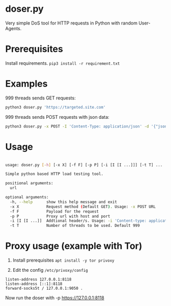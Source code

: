 # doser.py
Very simple DoS tool for HTTP requests in Python with random User-Agents.

# Prerequisites
Install requirements.
`pip3 install -r requirement.txt`

# Examples
999 threads sends GET requests:

```bash
python3 doser.py 'https://targeted.site.com'
```

999 threads sends POST requests with json data:

```bash
python3 doser.py -x POST -I 'Content-Type: application/json' -d '{"json": "payload"}' 'https://targeted.site.com'
```

# Usage

```bash

usage: doser.py [-h] [-x X] [-f F] [-p P] [-i [I [I ...]]] [-t T] ...

Simple python based HTTP load testing tool.

positional arguments:
  url

optional arguments:
  -h, --help      show this help message and exit
  -x X            Request method (Default GET). Usage: -x POST URL
  -f F            Payload for the request
  -p P            Proxy url with host and port
  -i [I [I ...]]  Addtional header/s. Usage: -i 'Content-type: application/json' 'User-Agent: Doser'
  -t T            Number of threads to be used. Default 999
```

# Proxy usage (example with Tor)

1. Install prerequisites
`apt install -y tor privoxy`

2. Edit the config `/etc/privoxy/config`
```
listen-address 127.0.0.1:8118
listen-address [::1]:8118
forward-socks5t / 127.0.0.1:9050 .
```

Now run the doser with -p https://127.0.0.1:8118